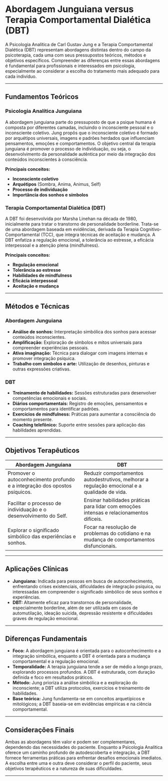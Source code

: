 
# Abordagem Junguiana versus Terapia Comportamental Dialética (DBT)

A Psicologia Analítica de Carl Gustav Jung e a Terapia Comportamental Dialética (DBT) representam abordagens distintas dentro do campo da psicoterapia, cada uma com seus pressupostos teóricos, métodos e objetivos específicos. Compreender as diferenças entre essas abordagens é fundamental para profissionais e interessados em psicologia, especialmente ao considerar a escolha do tratamento mais adequado para cada indivíduo.

---

## Fundamentos Teóricos

### Psicologia Analítica Junguiana

A abordagem junguiana parte do pressuposto de que a psique humana é composta por diferentes camadas, incluindo o inconsciente pessoal e o inconsciente coletivo. Jung propôs que o inconsciente coletivo é formado por arquétipos universais, imagens e padrões herdados que influenciam pensamentos, emoções e comportamentos. O objetivo central da terapia junguiana é promover o processo de individuação, ou seja, o desenvolvimento da personalidade autêntica por meio da integração dos conteúdos inconscientes à consciência.

**Principais conceitos:**
- **Inconsciente coletivo**
- **Arquétipos** (Sombra, Anima, Animus, Self)
- **Processo de individuação**
- **Importância dos sonhos e símbolos**

### Terapia Comportamental Dialética (DBT)

A DBT foi desenvolvida por Marsha Linehan na década de 1980, inicialmente para tratar o transtorno de personalidade borderline. Trata-se de uma abordagem baseada em evidências, derivada da Terapia Cognitivo-Comportamental (TCC), que integra técnicas de aceitação e mudança. A DBT enfatiza a regulação emocional, a tolerância ao estresse, a eficácia interpessoal e a atenção plena (mindfulness).

**Principais conceitos:**
- **Regulação emocional**
- **Tolerância ao estresse**
- **Habilidades de mindfulness**
- **Eficácia interpessoal**
- **Aceitação e mudança**

---

## Métodos e Técnicas

### Abordagem Junguiana

- **Análise de sonhos:** Interpretação simbólica dos sonhos para acessar conteúdos inconscientes.
- **Amplificação:** Exploração de símbolos e mitos universais para compreender experiências pessoais.
- **Ativa imaginação:** Técnica para dialogar com imagens internas e promover integração psíquica.
- **Trabalho com símbolos e arte:** Utilização de desenhos, pinturas e outras expressões criativas.

### DBT

- **Treinamento de habilidades:** Sessões estruturadas para desenvolver competências emocionais e sociais.
- **Diários comportamentais:** Registro de emoções, pensamentos e comportamentos para identificar padrões.
- **Exercícios de mindfulness:** Práticas para aumentar a consciência do momento presente.
- **Coaching telefônico:** Suporte entre sessões para aplicação das habilidades aprendidas.

---

## Objetivos Terapêuticos

| Abordagem Junguiana | DBT |
|---------------------|-----|
| Promover o autoconhecimento profundo e a integração dos opostos psíquicos. | Reduzir comportamentos autodestrutivos, melhorar a regulação emocional e a qualidade de vida. |
| Facilitar o processo de individuação e o desenvolvimento do Self. | Ensinar habilidades práticas para lidar com emoções intensas e relacionamentos difíceis. |
| Explorar o significado simbólico das experiências e sonhos. | Focar na resolução de problemas do cotidiano e na mudança de comportamentos disfuncionais. |

---

## Aplicações Clínicas

- **Junguiana:** Indicada para pessoas em busca de autoconhecimento, enfrentando crises existenciais, dificuldades de integração psíquica, ou interessadas em compreender o significado simbólico de seus sonhos e experiências.
- **DBT:** Altamente eficaz para transtornos de personalidade, especialmente borderline, além de ser utilizada em casos de automutilação, ideação suicida, depressão resistente e dificuldades graves de regulação emocional.

---

## Diferenças Fundamentais

- **Foco:** A abordagem junguiana é orientada para o autoconhecimento e a integração simbólica, enquanto a DBT é orientada para a mudança comportamental e a regulação emocional.
- **Temporalidade:** A terapia junguiana tende a ser de médio a longo prazo, explorando processos profundos. A DBT é estruturada, com duração definida e foco em resultados práticos.
- **Método:** Jung prioriza a análise simbólica e a exploração do inconsciente; a DBT utiliza protocolos, exercícios e treinamento de habilidades.
- **Base teórica:** Jung fundamenta-se em conceitos arquetípicos e mitológicos; a DBT baseia-se em evidências empíricas e na ciência comportamental.

---

## Considerações Finais

Ambas as abordagens têm valor e podem ser complementares, dependendo das necessidades do paciente. Enquanto a Psicologia Analítica oferece um caminho profundo de autodescoberta e integração, a DBT fornece ferramentas práticas para enfrentar desafios emocionais imediatos. A escolha entre uma e outra deve considerar o perfil do paciente, seus objetivos terapêuticos e a natureza de suas dificuldades.

---
```